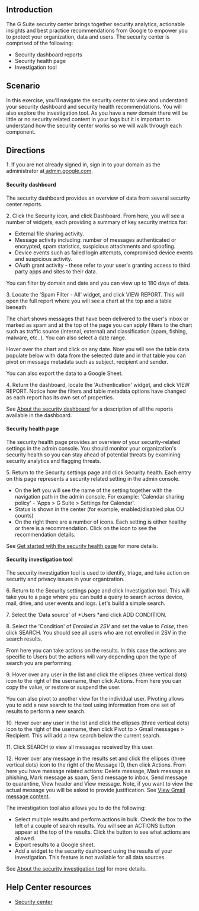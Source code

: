 ## Introduction

The G Suite security center brings together security analytics, actionable insights and best practice recommendations from Google to empower you to protect your organization, data and users. The security center is comprised of the following:

-   Security dashboard reports
-   Security health page
-   Investigation tool

## Scenario

In this exercise, you'll navigate the security center to view and understand your security dashboard and security health recommendations. You will also explore the investigation tool. As you have a new domain there will be little or no security related content in your logs but it is important to understand how the security center works so we will walk through each component.

## Directions

1\. If you are not already signed in, sign in to your domain as the administrator at[ admin.google.com](https://admin.google.com/). 

#### Security dashboard

The security dashboard provides an overview of data from several security center reports.

2\. Click the Security icon, and click Dashboard. From here, you will see a number of widgets, each providing a summary of key security metrics for:

-   External file sharing activity.
-   Message activity including: number of messages authenticated or encrypted, spam statistics, suspicious attachments and spoofing.
-   Device events such as failed login attempts, compromised device events and suspicious activity.
-   OAuth grant activity - these refer to your user's granting access to third party apps and sites to their data.

You can filter by domain and date and you can view up to 180 days of data.

3\. Locate the 'Spam Filter - All' widget, and click VIEW REPORT. This will open the full report where you will see a chart at the top and a table beneath.

The chart shows messages that have been delivered to the user's inbox or marked as spam and at the top of the page you can apply filters to the chart such as traffic source (internal, external) and classification (spam, fishing, malware, etc..). You can also select a date range.

Hover over the chart and click on any date. Now you will see the table data populate below with data from the selected date and in that table you can pivot on message metadata such as subject, recipient and sender.

You can also export the data to a Google Sheet.

4\. Return the dashboard, locate the 'Authentication' widget, and click VIEW REPORT. Notice how the filters and table metadata options have changed as each report has its own set of properties.

See [About the security dashboard](https://support.google.com/a/answer/7492330 "About the security dashboard") for a description of all the reports available in the dashboard.

#### Security health page

The security health page provides an overview of your security-related settings in the admin console. You should monitor your organization's security health so you can stay ahead of potential threats by examining security analytics and flagging threats.

5\. Return to the Security settings page and click Security health. Each entry on this page represents a security related setting in the admin console.

-   On the left you will see the name of the setting together with the navigation path in the admin console. For example: 'Calendar sharing policy' - 'Apps > G Suite > Settings for Calendar'.
-   Status is shown in the center (for example, enabled/disabled plus OU counts)
-   On the right there are a number of icons. Each setting is either healthy or there is a recommendation. Click on the icon to see the recommendation details.

See [Get started with the security health page](https://support.google.com/a/answer/7491656 "Get started with the security health page") for more details.

#### Security investigation tool

The security investigation tool is used to identify, triage, and take action on security and privacy issues in your organization.

6\. Return to the Security settings page and click Investigation tool. This will take you to a page where you can build a query to search across device, mail, drive, and user events and logs. Let's build a simple search.

7\. Select the 'Data source' of *Users *and click ADD CONDITION.

8\. Select the 'Condition' of *Enrolled in 2SV* and set the value to *False*, then click SEARCH. You should see all users who are not enrolled in 2SV in the search results.

From here you can take actions on the results. In this case the actions are specific to Users but the actions will vary depending upon the type of search you are performing.

9\. Hover over any user in the list and click the ellipses (three vertical dots) icon to the right of the username, then click Actions. From here you can copy the value, or restore or suspend the user.

You can also pivot to another view for the individual user. Pivoting allows you to add a new search to the tool using information from one set of results to perform a new search.

10\. Hover over any user in the list and click the ellipses (three vertical dots) icon to the right of the username, then click Pivot to > Gmail messages > Recipient. This will add a new search below the current search.

11\. Click SEARCH to view all messages received by this user.

12\. Hover over any message in the results set and click the ellipses (three vertical dots) icon to the right of the Message ID, then click Actions. From here you have message related actions: Delete message, Mark message as phishing, Mark message as spam, Send message to inbox, Send message to quarantine, View header and View message. Note, if you want to view the actual message you will be asked to provide justification. See [View Gmail message content](https://support.google.com/a/answer/9300435 "View Gmail message content").

The investigation tool also allows you to do the following:

-   Select multiple results and perform actions in bulk. Check the box to the left of a couple of search results. You will see an ACTIONS button appear at the top of the results. Click the button to see what actions are allowed.
-   Export results to a Google sheet.
-   Add a widget to the security dashboard using the results of your investigation. This feature is not available for all data sources.

See [About the security investigation tool](https://support.google.com/a/answer/7575955 "About the security investigation tool") for more details.

## Help Center resources

-   [Security center](https://support.google.com/a/topic/7492529 "Security center")
